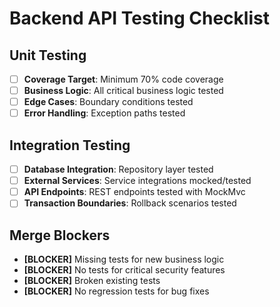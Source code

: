 # Backend API Testing Checklist

## Unit Testing
- [ ] **Coverage Target**: Minimum 70% code coverage
- [ ] **Business Logic**: All critical business logic tested
- [ ] **Edge Cases**: Boundary conditions tested
- [ ] **Error Handling**: Exception paths tested

## Integration Testing
- [ ] **Database Integration**: Repository layer tested
- [ ] **External Services**: Service integrations mocked/tested
- [ ] **API Endpoints**: REST endpoints tested with MockMvc
- [ ] **Transaction Boundaries**: Rollback scenarios tested

## Merge Blockers
- **[BLOCKER]** Missing tests for new business logic
- **[BLOCKER]** No tests for critical security features
- **[BLOCKER]** Broken existing tests
- **[BLOCKER]** No regression tests for bug fixes

